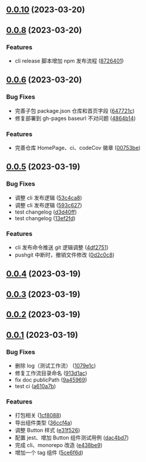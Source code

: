 ## [0.0.10](https://github.com/icy9596/tenon-ui/compare/0.0.8...0.0.10) (2023-03-20)

## [0.0.8](https://github.com/icy9596/tenon-ui/compare/0.0.6...0.0.8) (2023-03-20)

### Features

- cli release 脚本增加 npm 发布流程 ([8726401](https://github.com/icy9596/tenon-ui/commit/872640194e7181ec1d7a22073ba03799796895c5))

## [0.0.6](https://github.com/icy9596/tenon-ui/compare/0.0.5...0.0.6) (2023-03-20)

### Bug Fixes

- 完善子包 package.json 仓库和首页字段 ([647721c](https://github.com/icy9596/tenon-ui/commit/647721c2297dcb6d5763c076d0c183b087bb37a9))
- 修复部署到 gh-pages baseurl 不对问题 ([4864b14](https://github.com/icy9596/tenon-ui/commit/4864b140e59762e052d43baff6d616bd121a7dd5))

### Features

- 完善仓库 HomePage、ci、codeCov 徽章 ([00753be](https://github.com/icy9596/tenon-ui/commit/00753bea5e695cd080e8523deb531b038529d5b4))

## [0.0.5](https://github.com/icy9596/tenon-ui/compare/0.0.4...0.0.5) (2023-03-19)

### Bug Fixes

- 调整 cli 发布逻辑 ([53c4ca8](https://github.com/icy9596/tenon-ui/commit/53c4ca8a1f9adeb7d55d18387f1695d2cd557ffa))
- 调整 cli 发布逻辑 ([593c627](https://github.com/icy9596/tenon-ui/commit/593c62774d8b3de2049796d39ea043a8119244d5))
- test changelog ([d3d40ff](https://github.com/icy9596/tenon-ui/commit/d3d40ff9a921c13c738da071e561fdf9e8ebbcc8))
- test changelog ([13ef2fd](https://github.com/icy9596/tenon-ui/commit/13ef2fde76e40ee8bacf548327defa9059612915))

### Features

- cli 发布命令推送 git 逻辑调整 ([4df2751](https://github.com/icy9596/tenon-ui/commit/4df27514a53d81f77febfe39e81a999006832164))
- pushgit 中断时，撤销文件修改 ([0d2c0c8](https://github.com/icy9596/tenon-ui/commit/0d2c0c8bc04aa58b40ced36e04765ac0ac5840c8))

## [0.0.4](https://github.com/icy9596/tenon-ui/compare/0.0.3...0.0.4) (2023-03-19)

## [0.0.3](https://github.com/icy9596/tenon-ui/compare/0.0.2...0.0.3) (2023-03-19)

## [0.0.2](https://github.com/icy9596/tenon-ui/compare/0.0.1...0.0.2) (2023-03-19)

## [0.0.1](https://github.com/icy9596/tenon-ui/compare/e438be943285fd2448c6b8d1624cbd3e693c0c10...0.0.1) (2023-03-19)

### Bug Fixes

- 删除 log（测试工作流） ([1079e1c](https://github.com/icy9596/tenon-ui/commit/1079e1c46196135546c812a0707706e502bdaf71))
- 修复工作流目录命名 ([913d1ac](https://github.com/icy9596/tenon-ui/commit/913d1ac5a60e313f1bc14ac0996797f9c1a230ab))
- fix doc publicPath ([9a45969](https://github.com/icy9596/tenon-ui/commit/9a45969ee1c5660aba7d3fd0898f74885f0b0405))
- test ci ([a610a7b](https://github.com/icy9596/tenon-ui/commit/a610a7b26d49204cc7d2fc306d7825e0e7e23fb1))

### Features

- 打包相关 ([1cf8088](https://github.com/icy9596/tenon-ui/commit/1cf808802adcd4fe814d912c2e8d78c3f82d63c1))
- 导出组件类型 ([36ccf4a](https://github.com/icy9596/tenon-ui/commit/36ccf4a9c230be238426f4c144bb6da77f3f97f3))
- 调整 Button 样式 ([e31f526](https://github.com/icy9596/tenon-ui/commit/e31f526b3c8fd12c26cc9fc455da6b8f2c3cb67d))
- 配置 jest、增加 Button 组件测试用例 ([dac4bd7](https://github.com/icy9596/tenon-ui/commit/dac4bd756186ea84b8a04c4d216f38a576bdfd20))
- 完成 cli、monorepo 改造 ([e438be9](https://github.com/icy9596/tenon-ui/commit/e438be943285fd2448c6b8d1624cbd3e693c0c10))
- 增加一个 tag 组件 ([5ce6f6d](https://github.com/icy9596/tenon-ui/commit/5ce6f6d1d03c8c24962da2065c087db92ae923b0))
